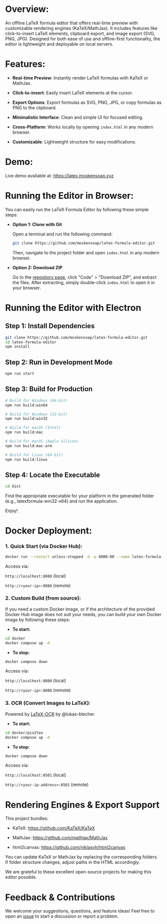 # Overview:

An offline LaTeX formula editor that offers real-time preview with customizable rendering engines (KaTeX/MathJax). It includes features like click-to-insert LaTeX elements, clipboard export, and image export (SVG, PNG, JPG). Designed for both ease of use and offline-first functionality, the editor is lightweight and deployable on local servers.

# Features:

* __Real-time Preview__: Instantly render LaTeX formulas with KaTeX or MathJax.

* __Click-to-insert__: Easily insert LaTeX elements at the cursor.

* __Export Options__: Export formulas as SVG, PNG, JPG, or copy formulas as PNG to the clipboard.

* __Minimalistic Interface__: Clean and simple UI for focused editing.

* __Cross-Platform__: Works locally by opening `index.html` in any modern browser.

* __Customizable__: Lightweight structure for easy modifications.

# Demo:

Live demo available at: https://latex.moskensoap.xyz

# Running the Editor in Browser:

You can easily run the LaTeX Formula Editor by following these simple steps:

- **Option 1: Clone with Git**

  Open a terminal and run the following command:
  ```bash
  git clone https://github.com/moskensoap/latex-formula-editor.git
  ```
  Then, navigate to the project folder and open `index.html` in any modern browser.

- **Option 2: Download ZIP**

  Go to the [repository page](https://www.github.com/moskensoap/latex-formula-editor), click "Code" > "Download ZIP", and extract the files. After extracting, simply double-click `index.html` to open it in your browser.
  

# Running the Editor with Electron

## Step 1: Install Dependencies

```bash
git clone https://github.com/moskensoap/latex-formula-editor.git
cd latex-formula-editor
npm install
```

## Step 2: Run in Development Mode

```bash
npm run start
```

## Step 3: Build for Production
```bash
# Build for Windows (64-bit)
npm run build:win64

# Build for Windows (32-bit)
npm run build:win32

# Build for macOS (Intel)
npm run build:mac

# Build for macOS (Apple Silicon)
npm run build:mac-arm

# Build for Linux (64-bit)
npm run build:linux
```

## Step 4:  Locate the Executable

```bash
cd dist
```
Find the appropriate executable for your platform in the generated folder (e.g., latexformula-win32-x64) and run the application. 

Enjoy!

# Docker Deployment:

### 1. Quick Start (via Docker Hub):

```bash
docker run --restart unless-stopped -d -p 8080:80 --name latex-formula-editor moskensoap/latex-formula-editor:latest
```

Access via: 

`http://localhost:8080` (local)

`http://<your-ip>:8080` (remote)

### 2. Custom Build (from source):

If you need a custom Docker image, or if the architecture of the provided Docker Hub image does not suit your needs, you can build your own Docker image by following these steps:

* __To start:__

```bash
cd docker
docker compose up -d
```

* __To stop:__

```bash
docker compose down
```

Access via: 

`http://localhost:8080` (local)

`http://<your-ip>:8080` (remote)

### 3. OCR (Convert Images to LaTeX):
Powered by [LaTeX-OCR](https://github.com/lukas-blecher/LaTeX-OCR) by @lukas-blecher.

* __To start:__

```bash
cd docker/pix2tex
docker compose up -d
```

* __To stop:__

```bash
docker compose down
```

Access via: 

`http://localhost:8501` (local)

`http://<your-ip-address>:8501` (remote)

# Rendering Engines & Export Support

This project bundles:

* KaTeX: https://github.com/KaTeX/KaTeX

* MathJax: https://github.com/mathjax/MathJax

* html2canvas: https://github.com/niklasvh/html2canvas

You can update KaTeX or MathJax by replacing the corresponding folders. If folder structure changes, adjust paths in the HTML accordingly.

We are grateful to these excellent open-source projects for making this editor possible.

# Feedback & Contributions

We welcome your suggestions, questions, and feature ideas!
Feel free to open an [issue](https://github.com/moskensoap/latex-formula-editor/issues) to start a discussion or report a problem.